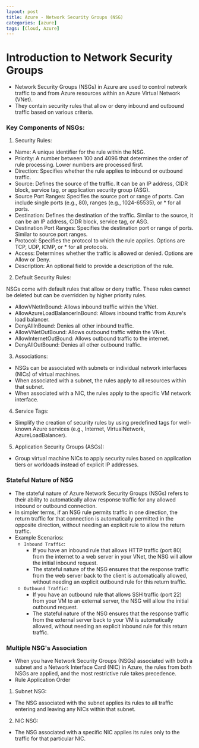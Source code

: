 ```yaml
---
layout: post
title: Azure - Network Security Groups (NSG)
categories: [azure]
tags: [Cloud, Azure]
---
```


# Introduction to Network Security Groups
- Network Security Groups (NSGs) in Azure are used to control network traffic to and from Azure resources within an Azure Virtual Network (VNet). 
- They contain security rules that allow or deny inbound and outbound traffic based on various criteria. 

### Key Components of NSGs:

1. Security Rules:

- Name: A unique identifier for the rule within the NSG.
- Priority: A number between 100 and 4096 that determines the order of rule processing. Lower numbers are processed first.
- Direction: Specifies whether the rule applies to inbound or outbound traffic.
- Source: Defines the source of the traffic. It can be an IP address, CIDR block, service tag, or application security group (ASG).
- Source Port Ranges: Specifies the source port or range of ports. Can include single ports (e.g., 80), ranges (e.g., 1024-65535), or * for all ports.
- Destination: Defines the destination of the traffic. Similar to the source, it can be an IP address, CIDR block, service tag, or ASG.
- Destination Port Ranges: Specifies the destination port or range of ports. Similar to source port ranges.
- Protocol: Specifies the protocol to which the rule applies. Options are TCP, UDP, ICMP, or * for all protocols.
- Access: Determines whether the traffic is allowed or denied. Options are Allow or Deny.
- Description: An optional field to provide a description of the rule.

2. Default Security Rules:

NSGs come with default rules that allow or deny traffic. These rules cannot be deleted but can be overridden by higher priority rules.
- AllowVNetInBound: Allows inbound traffic within the VNet.
- AllowAzureLoadBalancerInBound: Allows inbound traffic from Azure's load balancer.
- DenyAllInBound: Denies all other inbound traffic.
- AllowVNetOutBound: Allows outbound traffic within the VNet.
- AllowInternetOutBound: Allows outbound traffic to the internet.
- DenyAllOutBound: Denies all other outbound traffic.

3. Associations:
- NSGs can be associated with subnets or individual network interfaces (NICs) of virtual machines.
- When associated with a subnet, the rules apply to all resources within that subnet.
- When associated with a NIC, the rules apply to the specific VM network interface.

4. Service Tags:
- Simplify the creation of security rules by using predefined tags for well-known Azure services (e.g., Internet, VirtualNetwork, AzureLoadBalancer).

5. Application Security Groups (ASGs):
- Group virtual machine NICs to apply security rules based on application tiers or workloads instead of explicit IP addresses.


### Stateful Nature of NSG
- The stateful nature of Azure Network Security Groups (NSGs) refers to their ability to automatically allow response traffic for any allowed inbound or outbound connection. 
- In simpler terms, if an NSG rule permits traffic in one direction, the return traffic for that connection is automatically permitted in the opposite direction, without needing an explicit rule to allow the return traffic.
- Example Scenarios:
    + `Inbound Traffic`: 
        - If you have an inbound rule that allows HTTP traffic (port 80) from the internet to a web server in your VNet, the NSG will allow the initial inbound request. 
        - The stateful nature of the NSG ensures that the response traffic from the web server back to the client is automatically allowed, without needing an explicit outbound rule for this return traffic.
    + `Outbound Traffic`: 
        - If you have an outbound rule that allows SSH traffic (port 22) from your VM to an external server, the NSG will allow the initial outbound request. 
        - The stateful nature of the NSG ensures that the response traffic from the external server back to your VM is automatically allowed, without needing an explicit inbound rule for this return traffic.

### Multiple NSG's Association
- When you have Network Security Groups (NSGs) associated with both a subnet and a Network Interface Card (NIC) in Azure, the rules from both NSGs are applied, and the most restrictive rule takes precedence. 
- Rule Application Order
1. Subnet NSG:
- The NSG associated with the subnet applies its rules to all traffic entering and leaving any NICs within that subnet.
2. NIC NSG:
- The NSG associated with a specific NIC applies its rules only to the traffic for that particular NIC.
